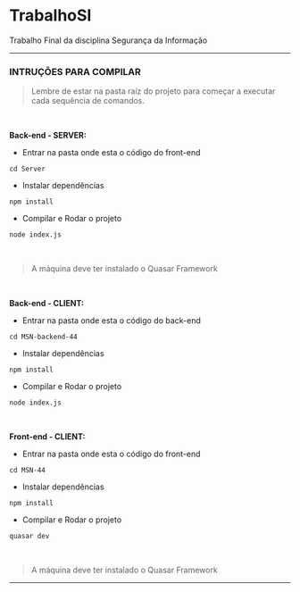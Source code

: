 # TrabalhoSI
Trabalho Final da disciplina Segurança da Informação

-------------
### INTRUÇÕES PARA COMPILAR

> Lembre de estar na pasta raíz do projeto para começar a executar cada sequência de comandos.

<br />

**Back-end - SERVER:**

+ Entrar na pasta onde esta o código do front-end

`cd Server`

+ Instalar dependências

`npm install`

+ Compilar e Rodar o projeto

`node index.js`

<br />

> A máquina deve ter instalado o Quasar Framework

<br />

**Back-end - CLIENT:**

+ Entrar na pasta onde esta o código do back-end

`cd MSN-backend-44`

+ Instalar dependências

`npm install`

+ Compilar e Rodar o projeto

`node index.js`

<br />

**Front-end - CLIENT:**

+ Entrar na pasta onde esta o código do front-end

`cd MSN-44`

+ Instalar dependências

`npm install`

+ Compilar e Rodar o projeto

`quasar dev`

<br />

> A máquina deve ter instalado o Quasar Framework
-------------
